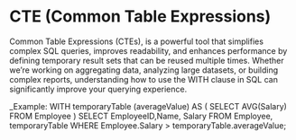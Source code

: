 # CTE (Common Table Expressions)

Common Table Expressions (CTEs), is a powerful tool that simplifies complex SQL queries, improves readability, and enhances performance by defining temporary result sets that can be reused multiple times. Whether we’re working on aggregating data, analyzing large datasets, or building complex reports, understanding how to use the WITH clause in SQL can significantly improve your querying experience.

_Example:
WITH temporaryTable (averageValue) AS (
    SELECT AVG(Salary)
    FROM Employee
)
        SELECT EmployeeID,Name, Salary 
        FROM Employee, temporaryTable 
        WHERE Employee.Salary > temporaryTable.averageValue;
